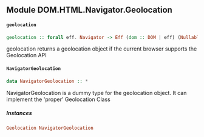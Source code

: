 ## Module DOM.HTML.Navigator.Geolocation

#### `geolocation`

``` purescript
geolocation :: forall eff. Navigator -> Eff (dom :: DOM | eff) (Nullable NavigatorGeolocation)
```


geolocation returns a geolocation object if the current browser supports
the Geolocation API

#### `NavigatorGeolocation`

``` purescript
data NavigatorGeolocation :: *
```


NavigatorGeolocation is a dummy type for the geolocation object. It can
implement the 'proper' Geolocation Class

##### Instances
``` purescript
Geolocation NavigatorGeolocation
```


